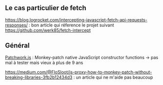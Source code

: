

## Le cas particulier de fetch
https://blog.logrocket.com/intercepting-javascript-fetch-api-requests-responses/ : bon article qui réference le projet suivant
https://github.com/werk85/fetch-intercept

## Général
[Patchwork.js](https://github.com/jamesallardice/patchwork.js/) : Monkey-patch native JavaScript constructor functions 
-> pas mal à tester mais vieux à plus de 9 ans

https://medium.com/@FloSloot/js-proxy-how-to-monkey-patch-without-breaking-libraries-3fb2b12434d3 : un article qui ne m'aide pas beaucoup
